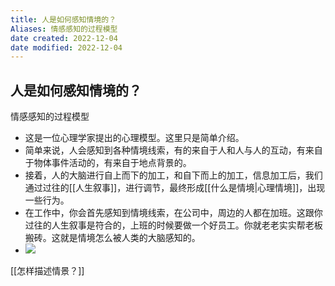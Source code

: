 ```yaml
---
title: 人是如何感知情境的？
Aliases: 情感感知的过程模型
date created: 2022-12-04
date modified: 2022-12-04
---
```


## 人是如何感知情境的？

情感感知的过程模型
-   这是一位心理学家提出的心理模型。这里只是简单介绍。
-   简单来说，人会感知到各种情境线索，有的来自于人和人与人的互动，有来自于物体事件活动的，有来自于地点背景的。
- 接着，人的大脑进行自上而下的加工，和自下而上的加工，信息加工后，我们通过过往的[[人生叙事]]，进行调节，最终形成[[什么是情境|心理情境]]，出现一些行为。
-   在工作中，你会首先感知到情境线索，在公司中，周边的人都在加班。这跟你过往的人生叙事是符合的，上班的时候要做一个好员工。你就老老实实帮老板搬砖。这就是情境怎么被人类的大脑感知的。
-   ![](https://xxpic.oss-cn-qingdao.aliyuncs.com/pic/20220227223224.png)



[[怎样描述情景？]]